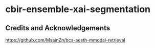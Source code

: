 # cbir-ensemble-xai-segmentation

## Credits and Acknowledgements
https://github.com/MsainZn/bcs-aesth-mmodal-retrieval
